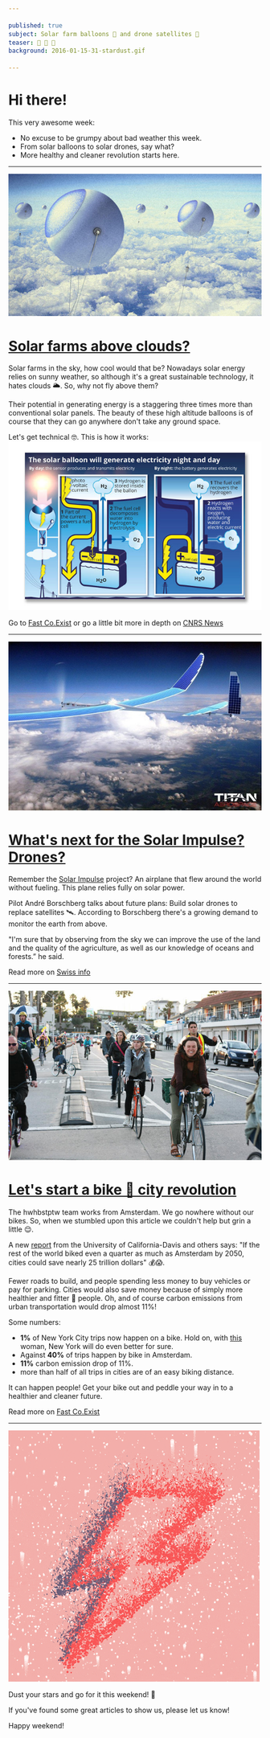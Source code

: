 ```yaml
---

published: true
subject: Solar farm balloons 🎈 and drone satellites 📡
teaser: 🎈 📡 🚴
background: 2016-01-15-31-stardust.gif

---
```


# Hi there!

This very awesome week:

* No excuse to be grumpy about bad weather this week.
* From solar balloons to solar drones, say what?
* More healthy and cleaner revolution starts here.

---

[![Solar balloons](2016-01-15-31-baloons.jpg)](http://www.fastcoexist.com/3053998/these-sky-high-balloons-could-generate-more-power-than-solar-panels)

# [Solar farms above clouds?](http://www.fastcoexist.com/3053998/these-sky-high-balloons-could-generate-more-power-than-solar-panels)

Solar farms in the sky, how cool would that be? Nowadays solar energy relies on sunny weather, so although it's a great sustainable technology, it hates clouds 🌥. So, why not fly above them?

Their potential in generating energy is a staggering three times more than conventional solar panels. The beauty of these high altitude balloons is of course that they can go anywhere don't take any ground space.       

Let's get technical 🤓. This is how it works:
![Balloon info](2016-01-15-31-balloon-explainatory.jpg)

Go to [Fast Co.Exist](url) or go a little bit more in depth on [CNRS News](https://news.cnrs.fr/opinions/solar-energy-aims-for-the-sky-0)

---

[![Solar drones](2016-01-15-31-solar-plane.jpg)](http://www.swissinfo.ch/eng/unmanned-flight_solar-impulse-may-turn-into-stratospheric-drone/41872664)

# [What's next for the Solar Impulse? Drones? ](http://www.swissinfo.ch/eng/unmanned-flight_solar-impulse-may-turn-into-stratospheric-drone/41872664)

Remember the [Solar Impulse](http://www.solarimpulse.com/) project? An airplane that flew around the world without fueling. This plane relies fully on solar power.

Pilot André Borschberg talks about future plans: Build solar drones to replace satellites 🛰. According to Borschberg there's a growing demand to monitor the earth from above.  

"I'm sure that by observing from the sky we can improve the use of the land and the quality of the agriculture, as well as our knowledge of oceans and forests.” he said.

Read more on [Swiss info](http://www.swissinfo.ch/eng/unmanned-flight_solar-impulse-may-turn-into-stratospheric-drone/41872664)

---

[![Biking](2016-01-15-31-biking.jpg)](http://www.fastcoexist.com/3054160/better-bike-infrastructure-could-save-cities-25-trillion-and-slash-carbon-emissions)

# [Let's start a bike 🚴 city revolution](http://www.fastcoexist.com/3054160/better-bike-infrastructure-could-save-cities-25-trillion-and-slash-carbon-emissions)

The hwhbstptw team works from Amsterdam. We go nowhere without our bikes. So, when we stumbled upon this article we couldn't help but grin a little 😌.

A new [report](https://www.itdp.org/a-global-high-shift-cycling-scenario/) from the University of California-Davis and others says: "If the rest of the world biked even a quarter as much as Amsterdam by 2050, cities could save nearly 25 trillion dollars" 💰😱.

Fewer roads to build, and people spending less money to buy vehicles or pay for parking. Cities would also save money because of simply more healthier and fitter 💪 people. Oh, and of course carbon emissions from urban transportation would drop almost 11%!

Some numbers:

* **1%** of New York City trips now happen on a bike. Hold on, with [this](http://www.bicycling.com/culture/advocacy/this-woman-built-400-miles-of-bike-lanes-in-new-york-city) woman, New York will do even better for sure. 
* Against **40%** of trips happen by bike in Amsterdam.
* **11%** carbon emission drop of 11%.
* more than half of all trips in cities are of an easy biking distance.

It can happen people! Get your bike out and peddle your way in to a healthier and cleaner future.

Read more on [Fast Co.Exist](http://www.fastcoexist.com/3054160/better-bike-infrastructure-could-save-cities-25-trillion-and-slash-carbon-emissions)

---

![Stardust](2016-01-15-31-stardust.gif)

Dust your stars and go for it this weekend! 💫

If you've found some great articles to show us, please let us know!

Happy weekend!
